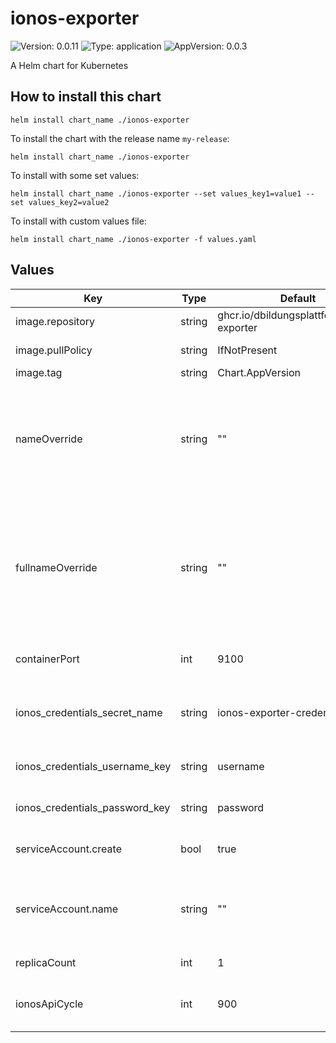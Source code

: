 # ionos-exporter

![Version: 0.0.11](https://img.shields.io/badge/Version-0.0.11-informational?style=flat-square) ![Type: application](https://img.shields.io/badge/Type-application-informational?style=flat-square) ![AppVersion: 0.0.3](https://img.shields.io/badge/AppVersion-0.0.3-informational?style=flat-square)

A Helm chart for Kubernetes

## How to install this chart

```console
helm install chart_name ./ionos-exporter
```

To install the chart with the release name `my-release`:

```console
helm install chart_name ./ionos-exporter
```

To install with some set values:

```console
helm install chart_name ./ionos-exporter --set values_key1=value1 --set values_key2=value2
```

To install with custom values file:

```console
helm install chart_name ./ionos-exporter -f values.yaml
```

## Values

| Key | Type | Default | Description |
|-----|------|---------|-------------|
| image.repository | string | ghcr.io/dbildungsplattform/ionos-exporter | registry to pull image from |
| image.pullPolicy | string | IfNotPresent | overwrite image pull policy |
| image.tag | string | Chart.AppVersion | set image tag |
| nameOverride | string | "" | Overrides Chart.name as the name of the Kubernetes deployment as defined in the ionos-exporter.name template | 
| fullnameOverride | string | "" | Overrides building a fully qualified name from Release.name and ionos-exporter.name as defined in the ionos-exporter.fullname template | 
| containerPort | int | 9100 | port to be used for exposing the metrics |
| ionos_credentials_secret_name | string | ionos-exporter-credentials | name of kubernetes secret that entails ionos credentials |
| ionos_credentials_username_key | string | username | key of secret to reference to username |
| ionos_credentials_password_key | string | password | key of secret to reference to password |
| serviceAccount.create | bool | true | device whether to create a service acccount |
| serviceAccount.name | string | "" | if not set and create is true name is generated using the fullname template |
| replicaCount | int | 1 | number of replicas |
| ionosApiCycle | int | 900 | cycle time in seconds to query the IONOS API for changes |
